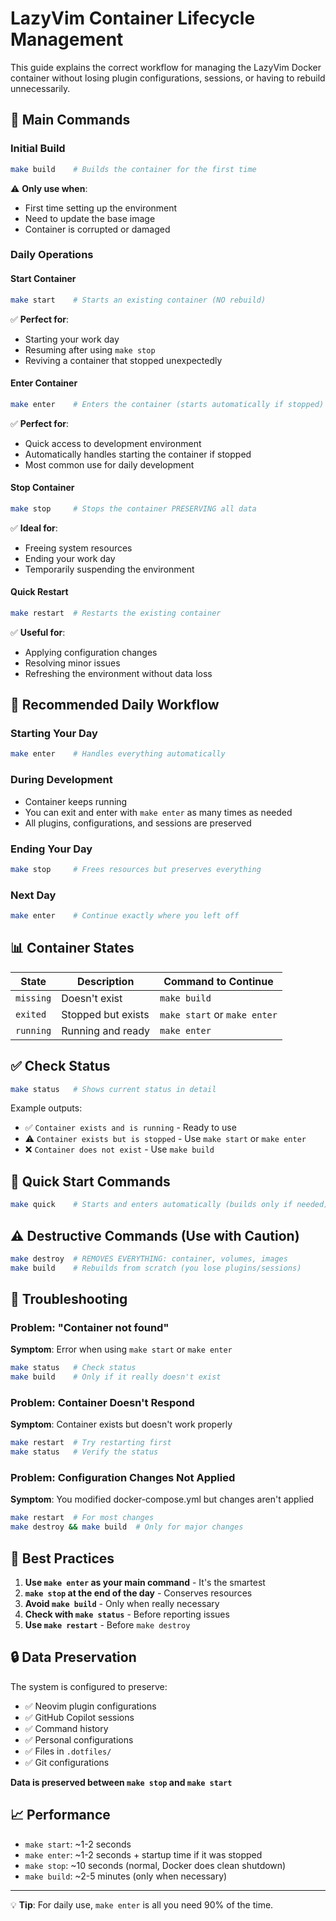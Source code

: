 # LazyVim Container Lifecycle Management

This guide explains the correct workflow for managing the LazyVim Docker container without losing plugin configurations, sessions, or having to rebuild unnecessarily.

## 🔧 Main Commands

### Initial Build
```bash
make build    # Builds the container for the first time
```
⚠️ **Only use when**:
- First time setting up the environment
- Need to update the base image
- Container is corrupted or damaged

### Daily Operations

#### Start Container
```bash
make start    # Starts an existing container (NO rebuild)
```
✅ **Perfect for**:
- Starting your work day
- Resuming after using `make stop`
- Reviving a container that stopped unexpectedly

#### Enter Container
```bash
make enter    # Enters the container (starts automatically if stopped)
```
✅ **Perfect for**:
- Quick access to development environment
- Automatically handles starting the container if stopped
- Most common use for daily development

#### Stop Container
```bash
make stop     # Stops the container PRESERVING all data
```
✅ **Ideal for**:
- Freeing system resources
- Ending your work day
- Temporarily suspending the environment

#### Quick Restart
```bash
make restart  # Restarts the existing container
```
✅ **Useful for**:
- Applying configuration changes
- Resolving minor issues
- Refreshing the environment without data loss

## 🔄 Recommended Daily Workflow

### Starting Your Day
```bash
make enter    # Handles everything automatically
```

### During Development
- Container keeps running
- You can exit and enter with `make enter` as many times as needed
- All plugins, configurations, and sessions are preserved

### Ending Your Day
```bash
make stop     # Frees resources but preserves everything
```

### Next Day
```bash
make enter    # Continue exactly where you left off
```

## 📊 Container States

| State | Description | Command to Continue |
|--------|-------------|----------------------|
| `missing` | Doesn't exist | `make build` |
| `exited` | Stopped but exists | `make start` or `make enter` |
| `running` | Running and ready | `make enter` |

## ✅ Check Status

```bash
make status   # Shows current status in detail
```

Example outputs:
- ✅ `Container exists and is running` - Ready to use
- ⚠️ `Container exists but is stopped` - Use `make start` or `make enter`  
- ❌ `Container does not exist` - Use `make build`

## 🚀 Quick Start Commands

```bash
make quick    # Starts and enters automatically (builds only if needed)
```

## ⚠️ Destructive Commands (Use with Caution)

```bash
make destroy  # REMOVES EVERYTHING: container, volumes, images
make build    # Rebuilds from scratch (you lose plugins/sessions)
```

## 🐛 Troubleshooting

### Problem: "Container not found"
**Symptom**: Error when using `make start` or `make enter`
```bash
make status   # Check status
make build    # Only if it really doesn't exist
```

### Problem: Container Doesn't Respond
**Symptom**: Container exists but doesn't work properly
```bash
make restart  # Try restarting first
make status   # Verify the status
```

### Problem: Configuration Changes Not Applied
**Symptom**: You modified docker-compose.yml but changes aren't applied
```bash
make restart  # For most changes
make destroy && make build  # Only for major changes
```

## 🎯 Best Practices

1. **Use `make enter` as your main command** - It's the smartest
2. **`make stop` at the end of the day** - Conserves resources
3. **Avoid `make build`** - Only when really necessary
4. **Check with `make status`** - Before reporting issues
5. **Use `make restart`** - Before `make destroy`

## 🔒 Data Preservation

The system is configured to preserve:
- ✅ Neovim plugin configurations
- ✅ GitHub Copilot sessions
- ✅ Command history
- ✅ Personal configurations
- ✅ Files in `.dotfiles/`
- ✅ Git configurations

**Data is preserved between `make stop` and `make start`**

## 📈 Performance

- `make start`: ~1-2 seconds
- `make enter`: ~1-2 seconds + startup time if it was stopped
- `make stop`: ~10 seconds (normal, Docker does clean shutdown)
- `make build`: ~2-5 minutes (only when necessary)

---

💡 **Tip**: For daily use, `make enter` is all you need 90% of the time.

